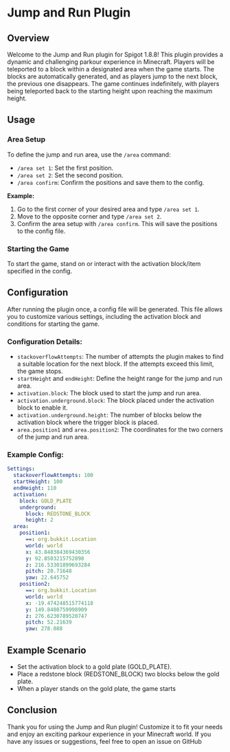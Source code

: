 # Jump and Run Plugin

## Overview
Welcome to the Jump and Run plugin for Spigot 1.8.8! This plugin provides a dynamic and challenging parkour experience in Minecraft. Players will be teleported to a block within a designated area when the game starts. The blocks are automatically generated, and as players jump to the next block, the previous one disappears. The game continues indefinitely, with players being teleported back to the starting height upon reaching the maximum height.

## Usage

### Area Setup
To define the jump and run area, use the `/area` command:

- `/area set 1`: Set the first position.
- `/area set 2`: Set the second position.
- `/area confirm`: Confirm the positions and save them to the config.

**Example:**
1. Go to the first corner of your desired area and type `/area set 1`.
2. Move to the opposite corner and type `/area set 2`.
3. Confirm the area setup with `/area confirm`. This will save the positions to the config file.

### Starting the Game
To start the game, stand on or interact with the activation block/item specified in the config. 

## Configuration
After running the plugin once, a config file will be generated. This file allows you to customize various settings, including the activation block and conditions for starting the game.

### Configuration Details:

- `stackoverflowAttempts`: The number of attempts the plugin makes to find a suitable location for the next block. If the attempts exceed this limit, the game stops.
- `startHeight` and `endHeight`: Define the height range for the jump and run area.
- `activation.block`: The block used to start the jump and run area.
- `activation.underground.block`: The block placed under the activation block to enable it.
- `activation.underground.height`: The number of blocks below the activation block where the trigger block is placed.
- `area.position1` and `area.position2`: The coordinates for the two corners of the jump and run area.

### Example Config:
```yaml
Settings:
  stackoverflowAttempts: 100
  startHeight: 100
  endHeight: 110
  activation:
    block: GOLD_PLATE
    underground:
      block: REDSTONE_BLOCK
      height: 2
  area:
    position1:
      ==: org.bukkit.Location
      world: world
      x: 43.848384369430356
      y: 92.8503215752898
      z: 216.53301899693284
      pitch: 20.71648
      yaw: 22.645752
    position2:
      ==: org.bukkit.Location
      world: world
      x: -19.474248515774118
      y: 149.8408759998909
      z: 276.6230789520747
      pitch: 52.21639
      yaw: 278.088
```

## Example Scenario
- Set the activation block to a gold plate (GOLD_PLATE).
- Place a redstone block (REDSTONE_BLOCK) two blocks below the gold plate.
- When a player stands on the gold plate, the game starts

## Conclusion
Thank you for using the Jump and Run plugin! Customize it to fit your needs and enjoy an exciting parkour experience in your Minecraft world. If you have any issues or suggestions, feel free to open an issue on GitHub


